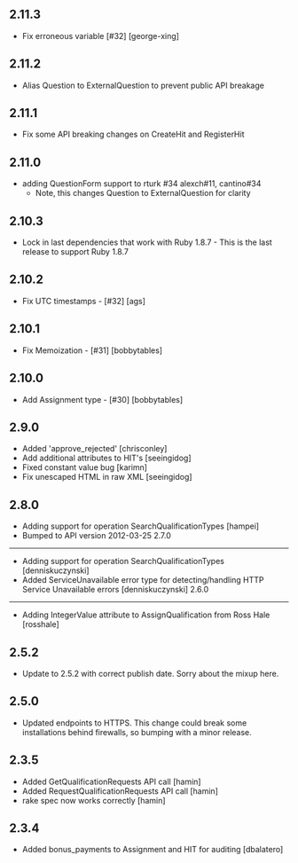 2.11.3
---
* Fix erroneous variable [#32] [george-xing]

2.11.2
---
* Alias Question to ExternalQuestion to prevent public API breakage

2.11.1
---
* Fix some API breaking changes on CreateHit and RegisterHit

2.11.0
---
* adding QuestionForm support to rturk #34 alexch#11, cantino#34
  * Note, this changes Question to ExternalQuestion for clarity

2.10.3
---
* Lock in last dependencies that work with Ruby 1.8.7 - This is the last release to support Ruby 1.8.7

2.10.2
---
* Fix UTC timestamps - [#32] [ags]

2.10.1
---
* Fix Memoization - [#31] [bobbytables]

2.10.0
---
* Add Assignment type - [#30] [bobbytables]

2.9.0
---
* Added 'approve_rejected' [chrisconley]
* Add additional attributes to HIT's [seeingidog]
* Fixed constant value bug [karimn]
* Fix unescaped HTML in raw XML [seeingidog]

2.8.0
----
* Adding support for operation SearchQualificationTypes [hampei]
* Bumped to API version 2012-03-25
2.7.0
----
* Adding support for operation SearchQualificationTypes [denniskuczynski]
* Added ServiceUnavailable error type for detecting/handling HTTP
  Service Unavailable errors [denniskuczynski]
2.6.0
-----
* Adding IntegerValue attribute to AssignQualification from Ross
  Hale [rosshale]

2.5.2
-----
* Update to 2.5.2 with correct publish date. Sorry about the mixup here.

2.5.0
-----
* Updated endpoints to HTTPS. This change could break some installations behind firewalls, so
bumping with a minor release.

2.3.5
-----
* Added GetQualificationRequests API call [hamin]
* Added RequestQualificationRequests API call [hamin]
* rake spec now works correctly [hamin]

2.3.4
-----
* Added bonus_payments to Assignment and HIT for auditing [dbalatero]
